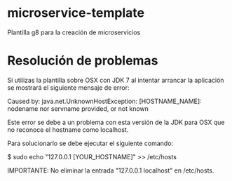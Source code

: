 microservice-template
=====================

Plantilla g8 para la creación de microservicios


Resolución de problemas
=======================

Si utilizas la plantilla sobre OSX con JDK 7 al intentar arrancar la aplicación se mostrará el siguiente mensaje de error:

Caused by: java.net.UnknownHostException: [HOSTNAME_NAME]: nodename nor servname provided, or not known

Este error se debe a un problema con esta versión de la JDK para OSX que no reconoce el hostname como localhost.

Para solucionarlo se debe ejecutar el siguiente comando:

$ sudo echo "127.0.0.1 [YOUR_HOSTNAME]" >> /etc/hosts

IMPORTANTE: No eliminar la entrada "127.0.0.1 localhost" en /etc/hosts.

